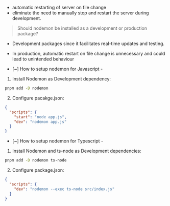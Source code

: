 - automatic restarting of server on file change
- eliminate the need to manually stop and restart the server during development. 

> Should nodemon be installed as a development or production package?
  - Development packages since it facilitates real-time updates and testing.
  - In production, automatic restart on file change is unnecessary and could lead to unintended behaviour

- [~] How to setup nodemon for Javascript -

1. Install Nodemon as Development dependency:
```bash
pnpm add -D nodemon
```
2. Configure pacakge.json:
```json
{
  "scripts": {
    "start": "node app.js",
    "dev": "nodemon app.js"
  }
}
```
- [~] How to setup nodemon for Typescript -

1. Install Nodemon and ts-node as Development dependencies:
```bash
pnpm add -D nodemon ts-node
```
2. Configure package.json:
```json
{
  "scripts": {
    "dev": "nodemon --exec ts-node src/index.js"
  }
}
```
